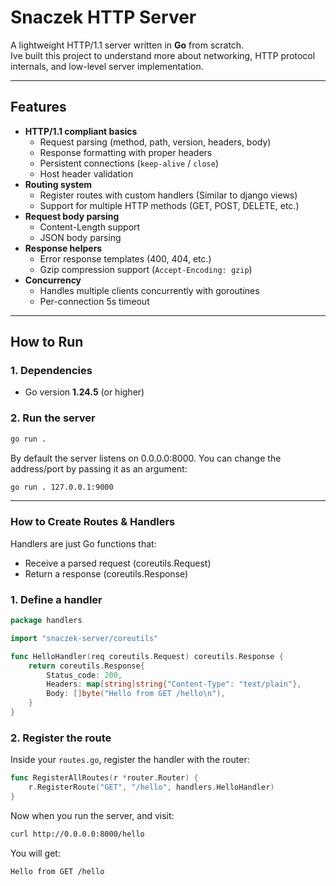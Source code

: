 # Snaczek HTTP Server

A lightweight HTTP/1.1 server written in **Go** from scratch.  
Ive built this project to understand more about networking, HTTP protocol internals, and low-level server implementation. 

---

## Features

- **HTTP/1.1 compliant basics**
  - Request parsing (method, path, version, headers, body)
  - Response formatting with proper headers
  - Persistent connections (`keep-alive` / `close`)
  - Host header validation
- **Routing system**
  - Register routes with custom handlers (Similar to django views)
  - Support for multiple HTTP methods (GET, POST, DELETE, etc.)
- **Request body parsing**
  - Content-Length support
  - JSON body parsing 
- **Response helpers**
  - Error response templates (400, 404, etc.)
  - Gzip compression support (`Accept-Encoding: gzip`)
- **Concurrency**
  - Handles multiple clients concurrently with goroutines
  - Per-connection 5s timeout

---

## How to Run

### 1. Dependencies
- Go version **1.24.5** (or higher)

### 2. Run the server
```bash
go run .
```

By default the server listens on 0.0.0.0:8000.
You can change the address/port by passing it as an argument:
```bash 
go run . 127.0.0.1:9000
```

---

### How to Create Routes & Handlers

Handlers are just Go functions that:

- Receive a parsed request (coreutils.Request)
- Return a response (coreutils.Response)

### 1. Define a handler
```go
package handlers

import "snaczek-server/coreutils"

func HelloHandler(req coreutils.Request) coreutils.Response {
	return coreutils.Response{
		Status_code: 200,
		Headers: map[string]string{"Content-Type": "text/plain"},
		Body: []byte("Hello from GET /hello\n"),
	}
}
```

### 2. Register the route

Inside your `routes.go`, register the handler with the router:
```go
func RegisterAllRoutes(r *router.Router) {
	r.RegisterRoute("GET", "/hello", handlers.HelloHandler)
}
```
Now when you run the server, and visit:
```bash
curl http://0.0.0.0:8000/hello
```
You will get: 
```bash
Hello from GET /hello
```
